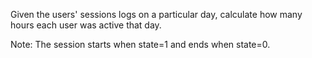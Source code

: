 Given the users' sessions logs on a particular day, calculate how many hours each user was active that day.

Note: The session starts when state=1 and ends when state=0.